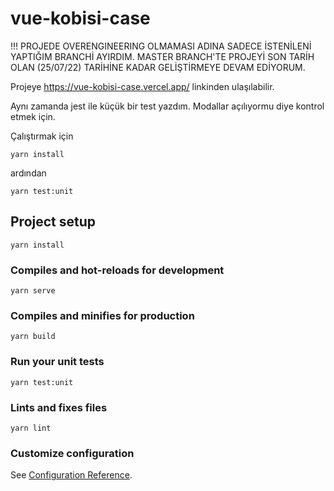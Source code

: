 # vue-kobisi-case

!!! PROJEDE OVERENGINEERING OLMAMASI ADINA SADECE İSTENİLENİ YAPTIĞIM BRANCHİ AYIRDIM. MASTER BRANCH'TE PROJEYİ SON TARİH OLAN (25/07/22) TARİHİNE KADAR GELİŞTİRMEYE DEVAM EDİYORUM.

Projeye https://vue-kobisi-case.vercel.app/ linkinden ulaşılabilir.

Aynı zamanda jest ile küçük bir test yazdım. Modallar açılıyormu diye kontrol etmek için.

Çalıştırmak için

```
yarn install
```

ardından

```
yarn test:unit
```

## Project setup
```
yarn install
```

### Compiles and hot-reloads for development
```
yarn serve
```

### Compiles and minifies for production
```
yarn build
```

### Run your unit tests
```
yarn test:unit
```

### Lints and fixes files
```
yarn lint
```

### Customize configuration
See [Configuration Reference](https://cli.vuejs.org/config/).
